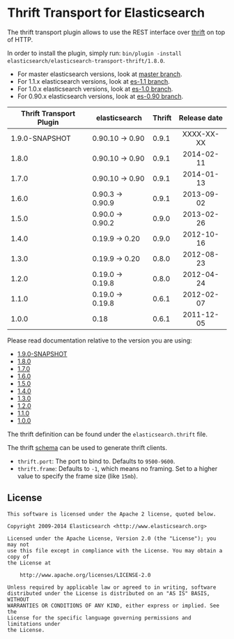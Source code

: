 Thrift Transport for Elasticsearch
==================================

The thrift transport plugin allows to use the REST interface over [thrift](http://thrift.apache.org/) on top of HTTP.

In order to install the plugin, simply run: `bin/plugin -install elasticsearch/elasticsearch-transport-thrift/1.8.0`.

* For master elasticsearch versions, look at [master branch](https://github.com/elasticsearch/elasticsearch-transport-thrift/tree/master).
* For 1.1.x elasticsearch versions, look at [es-1.1 branch](https://github.com/elasticsearch/elasticsearch-transport-thrift/tree/es-1.1).
* For 1.0.x elasticsearch versions, look at [es-1.0 branch](https://github.com/elasticsearch/elasticsearch-transport-thrift/tree/es-1.0).
* For 0.90.x elasticsearch versions, look at [es-0.90 branch](https://github.com/elasticsearch/elasticsearch-transport-thrift/tree/es-0.90).

|   Thrift Transport Plugin   | elasticsearch         | Thrift | Release date |
|-----------------------------|-----------------------|--------|:------------:|
| 1.9.0-SNAPSHOT              | 0.90.10 -> 0.90       | 0.9.1  |  XXXX-XX-XX  |
| 1.8.0                       | 0.90.10 -> 0.90       | 0.9.1  |  2014-02-11  |
| 1.7.0                       | 0.90.10 -> 0.90       | 0.9.1  |  2014-01-13  |
| 1.6.0                       | 0.90.3 -> 0.90.9      | 0.9.1  |  2013-09-02  |
| 1.5.0                       | 0.90.0 -> 0.90.2      | 0.9.0  |  2013-02-26  |
| 1.4.0                       | 0.19.9 -> 0.20        | 0.9.0  |  2012-10-16  |
| 1.3.0                       | 0.19.9 -> 0.20        | 0.8.0  |  2012-08-23  |
| 1.2.0                       | 0.19.0 -> 0.19.8      | 0.8.0  |  2012-04-24  |
| 1.1.0                       | 0.19.0 -> 0.19.8      | 0.6.1  |  2012-02-07  |
| 1.0.0                       | 0.18                  | 0.6.1  |  2011-12-05  |

Please read documentation relative to the version you are using:

* [1.9.0-SNAPSHOT](https://github.com/elasticsearch/elasticsearch-transport-thrift/blob/es-0.90/README.md)
* [1.8.0](https://github.com/elasticsearch/elasticsearch-transport-thrift/blob/v1.8.0/README.md)
* [1.7.0](https://github.com/elasticsearch/elasticsearch-transport-thrift/blob/v1.7.0/README.md)
* [1.6.0](https://github.com/elasticsearch/elasticsearch-transport-thrift/blob/v1.6.0/README.md)
* [1.5.0](https://github.com/elasticsearch/elasticsearch-transport-thrift/blob/v1.5.0/README.md)
* [1.4.0](https://github.com/elasticsearch/elasticsearch-transport-thrift/blob/v1.4.0/README.md)
* [1.3.0](https://github.com/elasticsearch/elasticsearch-transport-thrift/blob/v1.3.0/README.md)
* [1.2.0](https://github.com/elasticsearch/elasticsearch-transport-thrift/blob/v1.2.0/README.md)
* [1.1.0](https://github.com/elasticsearch/elasticsearch-transport-thrift/blob/v1.1.0/README.md)
* [1.0.0](https://github.com/elasticsearch/elasticsearch-transport-thrift/blob/v1.0.0/README.md)

The thrift definition can be found under the `elasticsearch.thrift` file.

The thrift [schema](https://github.com/elasticsearch/elasticsearch-transport-thrift/blob/master/elasticsearch.thrift) can be used to generate thrift clients.

* `thrift.port`: The port to bind to. Defaults to `9500-9600`.
* `thrift.frame`: Defaults to `-1`, which means no framing. Set to a higher value to specify the frame size (like `15mb`).

License
-------

    This software is licensed under the Apache 2 license, quoted below.

    Copyright 2009-2014 Elasticsearch <http://www.elasticsearch.org>

    Licensed under the Apache License, Version 2.0 (the "License"); you may not
    use this file except in compliance with the License. You may obtain a copy of
    the License at

        http://www.apache.org/licenses/LICENSE-2.0

    Unless required by applicable law or agreed to in writing, software
    distributed under the License is distributed on an "AS IS" BASIS, WITHOUT
    WARRANTIES OR CONDITIONS OF ANY KIND, either express or implied. See the
    License for the specific language governing permissions and limitations under
    the License.
